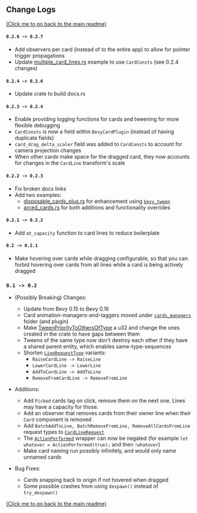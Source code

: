 ## Change Logs

[(Click me to go back to the main readme)](../README.md)

#### `0.2.6 -> 0.2.7`
* Add observers per card (instead of to the entire app) to allow for pointer trigger propagations
* Update [multiple_card_lines.rs](../examples/multiple_card_lines.rs) example to use `CardConsts` (see 0.2.4 changes)

#### `0.2.4 -> 0.2.6`
* Update crate to build docs.rs

#### `0.2.3 -> 0.2.4`
* Enable providing logging functions for cards and tweening for more flexible debugging
* `CardConsts` is now a field within `BevyCardPlugin` (instead of having duplicate fields)
* `card_drag_delta_scaler` field was added to `CardConsts` to account for camera projection changes
* When other cards make space for the dragged card, they now accounts for changes in the `CardLine` transform's scale

#### `0.2.2 -> 0.2.3`
* Fix broken docs links
* Add two examples:
  * [disposable_cards_plus.rs](../examples/disposable_cards_plus.rs) for enhancement using [`bevy_tween`](https://github.com/Multirious/bevy_tween)
  * [arced_cards.rs](../examples/arced_cards.rs) for both additions and functionality overrides

#### `0.2.1 -> 0.2.2`
* Add `at_capacity` function to card lines to reduce boilerplate

#### `0.2 -> 0.2.1`
* Make hovering over cards while dragging configurable, 
  so that you can forbid hovering over cards from all lines while a card is being actively dragged

### `0.1 -> 0.2`
* (Possibly Breaking) Changes:
  * Update from Bevy 0.15 to Bevy 0.16
  * Card animation-managers-and-taggers moved under [`cards_managers`](../src/cards/card_managers) folder (and plugin)
  * Make [TweenPriorityToOthersOfType](../src/tweening/tween_priority.rs) a u32 and change the ones created in the crate to have gaps between them
  * Tweens of the same type now don't destroy each other if they have a shared parent entity, which enables same-type-sequences
  * Shorten [`LineRequestType`](../src/cards/card_lines/event.rs) variants:
    * `RaiseCardLine -> RaiseLine`
    * `LowerCardLine -> LowerLine`
    * `AddToCardLine -> AddToLine`
    * `RemoveFromCardLine -> RemoveFromLine`


* Additions:
  * Add `Picked` cards tag on click, remove them on the next one. Lines may have a capacity for those.
  * Add an observer that removes cards from their owner line when their `Card` component is removed
  * Add `BatchAddToLine, BatchRemoveFromLine, RemoveAllCardsFromLine` request types to [`CardLineRequest`](../src/cards/card_lines/event.rs)
  * The [`ActionPerformed`](../src/utilities/action_performed.rs) wrapper can now be negated (for example `let whatever = ActionPerformed(true);` and then `!whatever`)
  * Make card naming run possibly infinitely, and would only name unnamed cards


* Bug Fixes:
  * Cards snapping back to origin if not hovered when dragged
  * Some possible crashes from using `despawn()` instead of `try_despawn()`

[(Click me to go back to the main readme)](../README.md)